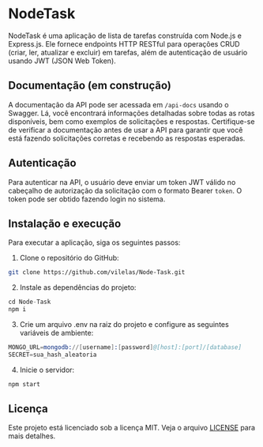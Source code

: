 # NodeTask
NodeTask é uma aplicação de lista de tarefas construída com Node.js e Express.js. Ele fornece endpoints HTTP RESTful para operações CRUD (criar, ler, atualizar e excluir) em tarefas, além de autenticação de usuário usando JWT (JSON Web Token).

## Documentação (em construção)
A documentação da API pode ser acessada em ``/api-docs`` usando o Swagger. Lá, você encontrará informações detalhadas sobre todas as rotas disponíveis, bem como exemplos de solicitações e respostas. Certifique-se de verificar a documentação antes de usar a API para garantir que você está fazendo solicitações corretas e recebendo as respostas esperadas.

## Autenticação
Para autenticar na API, o usuário deve enviar um token JWT válido no cabeçalho de autorização da solicitação com o formato Bearer `token`. O token pode ser obtido fazendo login no sistema.

## Instalação e execução
Para executar a aplicação, siga os seguintes passos:

1. Clone o repositório do GitHub:

```bash
git clone https://github.com/vilelas/Node-Task.git
```

2. Instale as dependências do projeto:

```s
cd Node-Task
npm i
```

3. Crie um arquivo .env na raiz do projeto e configure as seguintes variáveis de ambiente:

```s
MONGO_URL=mongodb://[username]:[password]@[host]:[port]/[database]
SECRET=sua_hash_aleatoria
```

4. Inicie o servidor:

```s
npm start
```

## Licença
Este projeto está licenciado sob a licença MIT. Veja o arquivo [LICENSE](https://github.com/vilelas/Node-Task/blob/main/LICENSE) para mais detalhes.
